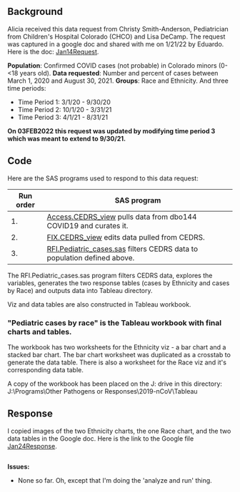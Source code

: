 ## Background 
Alicia received this data request from Christy Smith-Anderson, Pediatrician from Children's Hospital Colorado (CHCO) and Lisa DeCamp. The request was captured in a google doc and shared with me on 1/21/22 by Eduardo. Here is the doc: [Jan14Request](./Documents/Data_request_doc_011422.pdf). 

**Population**:  Confirmed COVID cases (not probable) in Colorado minors (0-<18 years old).   **Data requested**: Number and percent of cases between March 1, 2020 and August 30, 2021. **Groups**: Race and Ethnicity. And three time periods:
* Time Period 1:   3/1/20 - 9/30/20
* Time Period 2:  10/1/20 - 3/31/21
* Time Period 3:   4/1/21 - 8/31/21

**On 03FEB2022 this request was updated by modifying time period 3 which was meant to extend to 9/30/21.**

## Code
Here are the SAS programs used to respond to this data request:

|Run order|SAS program|
|---------|-----------|
|1.|[Access.CEDRS_view](../0.Universal/SAS%20code/Access.CEDRS_view.sas) pulls data from dbo144 COVID19 and curates it.|
|2.|[FIX.CEDRS_view](../0.Universal/SAS%20code/Fix.CEDRS_view.sas) edits data pulled from CEDRS.|
|3.|[RFI.Pediatric_cases.sas](./SAS/RFI.Pediatric_cases.sas) filters CEDRS data to population defined above.|

The RFI.Pediatric_cases.sas program filters CEDRS data, explores the variables, generates the two response tables (cases by Ethnicity and cases by Race) and outputs data into Tableau directory.

Viz and data tables are also constructed in Tableau workbook.

### "Pediatric cases by race" is the Tableau workbook with final charts and tables.
The workbook has two worksheets for the Ethnicity viz - a bar chart and a stacked bar chart. The bar chart worksheet was duplicated as a crosstab to generate the data table. There is also a worksheet for the Race viz and it's corresponding data table.

A copy of the workbook has been placed on the J: drive in this directory: J:\Programs\Other Pathogens or Responses\2019-nCoV\Tableau

## Response
I copied images of the two Ethnicity charts, the one Race chart, and the two data tables in the Google doc. Here is the link to the Google file [Jan24Response](https://docs.google.com/document/d/1Lqd1g-cuRHGaXNH4M19b8MaWCwmI1ue9H2m0DCzFQBU/edit#heading=h.vo6r01jlzrtw).  


##
**Issues:**

* None so far. Oh, except that I'm doing the 'analyze and run' thing.




